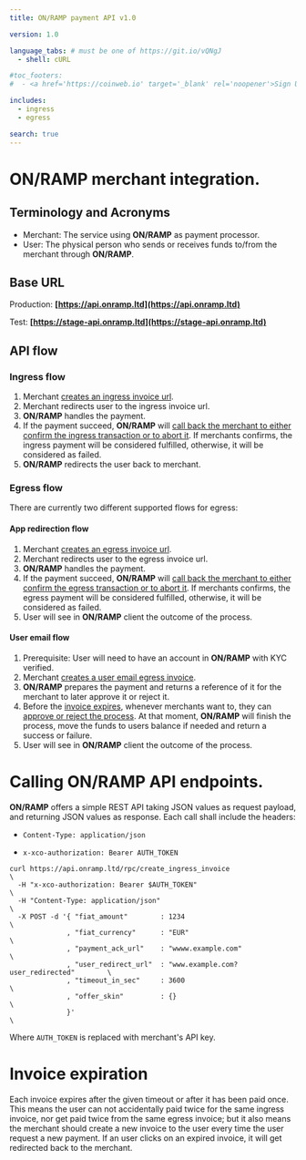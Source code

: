 ```yaml
---
title: ON/RAMP payment API v1.0

version: 1.0

language_tabs: # must be one of https://git.io/vQNgJ
  - shell: cURL

#toc_footers:
#  - <a href='https://coinweb.io' target='_blank' rel='noopener'>Sign Up for a Developer Key</a>

includes:
  - ingress
  - egress

search: true
---
```


# ON/RAMP merchant integration.


## Terminology and Acronyms

- Merchant: The service using **ON/RAMP** as payment processor.
- User: The physical person who sends or receives funds to/from the merchant through **ON/RAMP**.

## Base URL

Production:
**[https://api.onramp.ltd](https://api.onramp.ltd)**

Test: 
**[https://stage-api.onramp.ltd](https://stage-api.onramp.ltd)**

## API flow

### Ingress flow

1. Merchant [creates an ingress invoice url](#create-ingress-invoice).
1. Merchant redirects user to the ingress invoice url.
1. **ON/RAMP** handles the payment.
1. If the payment succeed, **ON/RAMP** will [call back the merchant to either confirm the ingress transaction or to abort it](#callback-ingress-invoice). If
   merchants confirms, the ingress payment will be considered fulfilled, otherwise, it will be considered as failed.
1. **ON/RAMP** redirects the user back to merchant.


### Egress flow

There are currently two different supported flows for egress:

#### App redirection flow

1. Merchant [creates an egress invoice url](#create-egress-invoice-app-redirection-flow).
1. Merchant redirects user to the egress invoice url.
1. **ON/RAMP** handles the payment.
1. If the payment succeed, **ON/RAMP** will [call back the merchant to either confirm the egress transaction or to abort it](#callback-egress-invoice). If merchants confirms, the egress payment will be considered fulfilled, otherwise, it will be considered as failed.
1. User will see in **ON/RAMP** client the outcome of the process.

#### User email flow

1. Prerequisite: User will need to have an account in **ON/RAMP** with KYC verified.
1. Merchant [creates a user email egress invoice](#create-egress-invoice-user-email-flow).
1. **ON/RAMP** prepares the payment and returns a reference of it for the merchant to later approve it or reject it.
1. Before the [invoice expires](#invoice-expiration), whenever merchants want to, they can [approve or reject the process](#approve-or-reject-user-email-egress-invoice-user-email-flow). At that moment, **ON/RAMP** will finish the process, move the funds to users balance if needed and return a success or failure.
1. User will see in **ON/RAMP** client the outcome of the process.

# Calling **ON/RAMP** API endpoints.

**ON/RAMP** offers a simple REST API taking JSON values as request payload, and returning JSON values as response.
Each call shall include the headers:

- `Content-Type: application/json`

- `x-xco-authorization: Bearer AUTH_TOKEN`


```shell
curl https://api.onramp.ltd/rpc/create_ingress_invoice                          \
  -H "x-xco-authorization: Bearer $AUTH_TOKEN"                                  \
  -H "Content-Type: application/json"                                           \
  -X POST -d '{ "fiat_amount"        : 1234                                     \
              , "fiat_currency"      : "EUR"                                    \
              , "payment_ack_url"    : "wwww.example.com"                       \
              , "user_redirect_url"  : "www.example.com?user_redirected"        \
              , "timeout_in_sec"     : 3600                                     \
              , "offer_skin"         : {}                                       \
              }'                                                                \
```

Where `AUTH_TOKEN` is replaced with merchant's API key.


# Invoice expiration

Each invoice expires after the given timeout or after it has been paid once. This means the user can not accidentally paid
twice for the same ingress invoice, nor get paid twice from the same egress invoice; but it also means the merchant should
create a new invoice to the user every time the user request a new payment. If an user clicks on an expired invoice, it will
get redirected back to the merchant.

